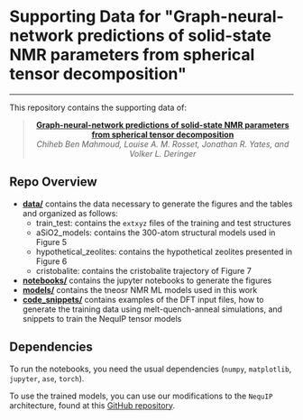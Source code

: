 # Supporting Data for "Graph-neural-network predictions of solid-state NMR parameters from spherical tensor decomposition"

---

This repository contains the supporting data of:

<div align="center">

> **[Graph-neural-network predictions of solid-state NMR parameters from spherical tensor decomposition](https://arxiv.org/abs/2412.15063)**\
> _Chiheb Ben Mahmoud, Louise A. M. Rosset, Jonathan R. Yates, and Volker L. Deringer_

</div>

## Repo Overview

- **[data/](data/)** contains the data necessary to generate the figures and the tables and organized as follows:
  - train_test: contains the `extxyz` files of the training and test structures
  - aSiO2_models: contains the 300-atom structural models used in Figure 5
  - hypothetical_zeolites: contains the hypothetical zeolites presented in Figure 6
  - cristobalite: contains the cristobalite trajectory of Figure 7
- **[notebooks/](notebooks/)** contains the jupyter notebooks to generate the figures
- **[models/](models/)** contains the tneosr NMR ML models  used in this work
- **[code_snippets/](code_snippets/)** contains examples of the DFT input files, how to generate the training data using melt-quench-anneal simulations, and snippets to train the NequIP tensor models
## Dependencies

To run the notebooks, you need the usual dependencies (`numpy`, `matplotlib`, `jupyter`, `ase`, `torch`).

To use the trained models, you can use our modifications to the `NequIP` architecture, found at this [GitHub repository](https://github.com/cbenmahm/nequip-nmr-parameters).
